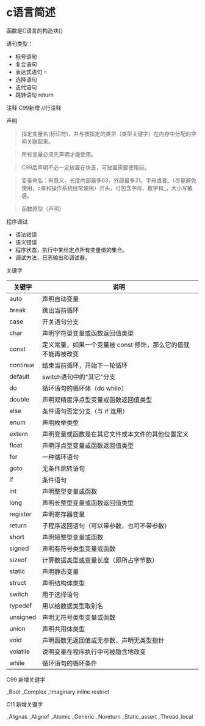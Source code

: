 # c语言简述

函数是C语言的构造块{}

语句类型：
* 标号语句
* 复合语句
* 表达式语句 =
* 选择语句
* 迭代语句
* 跳转语句 return
  
注释 C99新增 //行注释

声明
>指定变量名(标识符)，并与按指定的类型（类型关键字）在内存中分配的空间关联起来。

>所有变量必须先声明才能使用。

>C99后声明不必一定放置在块首，可放置需要使用前。

>变量命名：有意义，长度内部最多63，外部最多31。字母或者_（尽量避免使用，c库和操作系统经常使用）开头，可包含字母、数字和_，大小写敏感。

>函数原型（声明）

程序调试
* 语法错误
* 语义错误
* 程序状态，执行中某给定点所有变量值的集合。
* 调试方法，日志输出和调试器。

关键字

| 关键字 | 说明         |
| ------ | ------------ |
| auto   | 声明自动变量 |
| break  | 跳出当前循环 |
| case   | 开关语句分支 |
|char	|声明字符型变量或函数返回值类型|
|const	|定义常量，如果一个变量被 const 修饰，那么它的值就不能再被改变|
|continue	|结束当前循环，开始下一轮循环|
|default	|switch语句中的"其它"分支|
|do	|循环语句的循环体（do while）|
|double	|声明双精度浮点型变量或函数返回值类型|
|else	|条件语句否定分支（与 if 连用）|
|enum	|声明枚举类型|
|extern	|声明变量或函数是在其它文件或本文件的其他位置定义|
|float	|声明浮点型变量或函数返回值类型|
|for	|一种循环语句|
|goto	|无条件跳转语句|
|if	|条件语句|
|int	|声明整型变量或函数|
|long	|声明长整型变量或函数返回值类型|
|register	|声明寄存器变量|
|return	|子程序返回语句（可以带参数，也可不带参数）|
|short	|声明短整型变量或函数|
|signed	|声明有符号类型变量或函数|
|sizeof|计算数据类型或变量长度（即所占字节数）|
|static	|声明静态变量|
|struct	|声明结构体类型|
|switch	|用于选择语句|
|typedef|	用以给数据类型取别名|
|unsigned|	声明无符号类型变量或函数|
|union	|声明共用体类型|
|void|	声明函数无返回值或无参数，声明无类型指针|
|volatile|	说明变量在程序执行中可被隐含地改变|
|while	|循环语句的循环条件|

C99 新增关键字

_Bool	_Complex	_Imaginary	inline	restrict

C11 新增关键字

_Alignas _Alignof	_Atomic	_Generic	_Noreturn
_Static_assert	_Thread_local